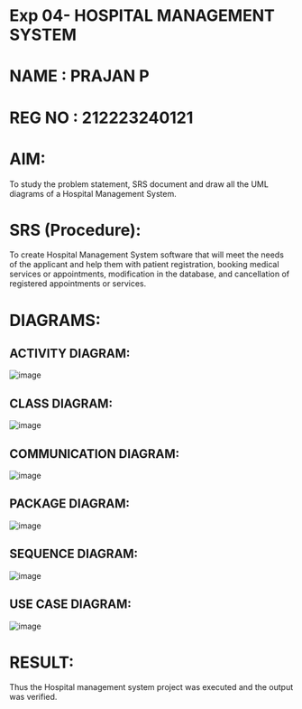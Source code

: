 # Exp 04- HOSPITAL MANAGEMENT SYSTEM
# NAME : PRAJAN P
# REG NO : 212223240121

# AIM:

To study the problem statement, SRS document and draw all the UML diagrams of a Hospital Management System.

# SRS (Procedure):

To create Hospital Management System software that will meet the needs of the applicant and help them with patient registration, booking medical services or appointments, modification in the database, and cancellation of registered appointments or services.

# DIAGRAMS:

## ACTIVITY DIAGRAM:

![image](https://github.com/user-attachments/assets/21de2667-bfc0-4d30-9b75-6382c47b81fa)


## CLASS DIAGRAM:

![image](https://github.com/user-attachments/assets/d2640ed9-ccc2-4047-ab0e-812683ed7ed6)


## COMMUNICATION DIAGRAM:

![image](https://github.com/user-attachments/assets/b66f5cb7-45eb-47ae-a1ee-2963d5eaf581)


## PACKAGE DIAGRAM:

![image](https://github.com/user-attachments/assets/75e1626f-cb8e-453c-852a-96fca17bd1b2)


## SEQUENCE DIAGRAM:

![image](https://github.com/user-attachments/assets/63530764-51cb-46c8-abc9-3864f35aa9db)


## USE CASE DIAGRAM:

![image](https://github.com/user-attachments/assets/a794c574-8718-4ba3-9e91-203cb998ffec)


# RESULT:


Thus the Hospital management system project was executed and the output was verified.
